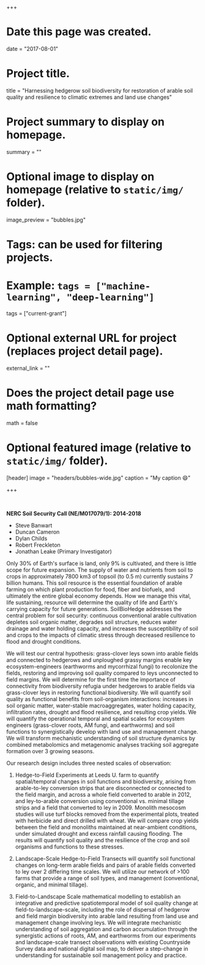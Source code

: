 +++
# Date this page was created.
date = "2017-08-01"

# Project title.
title = "Harnessing hedgerow soil biodiversity for restoration of arable soil quality and resilience to climatic extremes and land use changes"

# Project summary to display on homepage.
summary = ""

# Optional image to display on homepage (relative to `static/img/` folder).
image_preview = "bubbles.jpg"

# Tags: can be used for filtering projects.
# Example: `tags = ["machine-learning", "deep-learning"]`
tags = ["current-grant"]

# Optional external URL for project (replaces project detail page).
external_link = ""

# Does the project detail page use math formatting?
math = false

# Optional featured image (relative to `static/img/` folder).
[header]
image = "headers/bubbles-wide.jpg"
caption = "My caption :smile:"

+++

<br>

**NERC Soil Security Call (NE/M017079/1): 2014-2018**

- Steve Banwart
- Duncan Cameron
- Dylan Childs
- Robert Freckleton
- Jonathan Leake (Primary Investigator)

Only 30% of Earth's surface is land, only 9% is cultivated, and there is little scope for future expansion. The supply of water and nutrients from soil to crops in approximately 7800 km3 of topsoil (to 0.5 m) currently sustains 7 billion humans. This soil resource is the essential foundation of arable farming on which plant production for food, fiber and biofuels, and ultimately the entire global economy depends.  How we manage this vital, life sustaining, resource will determine the quality of life and Earth's carrying capacity for future generations. SoilBioHedge addresses the central problem for soil security: continuous conventional arable cultivation depletes soil organic matter, degrades soil structure, reduces water drainage and water holding capacity, and increases the susceptibility of soil and crops to the impacts of climatic stress through decreased resilience to flood and drought conditions.

We will test our central hypothesis: grass-clover leys sown into arable fields and connected to hedgerows and unploughed grassy margins enable key ecosystem-engineers (earthworms and mycorrhizal fungi) to recolonize the fields, restoring and improving soil quality compared to leys unconnected to field margins. We will determine for the first time the importance of connectivity from biodiversity refugia under hedgerows to arable fields via grass-clover leys in restoring functional biodiversity. We will quantify soil quality as functional benefits from soil-organism interactions: increases in soil organic matter, water-stable macroaggregates, water holding capacity, infiltration rates, drought and flood resilience, and resulting crop yields. We will quantify the operational temporal and spatial scales for ecosystem engineers (grass-clover roots, AM fungi, and earthworms) and soil functions to synergistically develop with land use and management change.  We will transform mechanistic understanding of soil structure dynamics by combined metabolomics and metagenomic analyses tracking soil aggregate formation over 3 growing seasons. 

Our research design includes three nested scales of observation:

1) Hedge-to-Field Experiments at Leeds U. farm to quantify spatial/temporal changes in soil functions and biodiversity, arising from arable-to-ley conversion strips that are disconnected or connected to the field margin, and across a whole field converted to arable in 2012, and ley-to-arable conversion using conventional vs. minimal tillage strips and a field that converted to ley in 2009.  Monolith mesocosm studies will use turf blocks removed from the experimental plots, treated with herbicide and direct drilled with wheat. We will compare crop yields between the field and monoliths maintained at near-ambient conditions, under simulated drought and excess rainfall causing flooding. The results will quantify soil quality and the resilience of the crop and soil organisms and functions to these stresses. 

2) Landscape-Scale Hedge-to-Field Transects will quantify soil functional changes on long-term arable fields and pairs of arable fields converted to ley over 2 differing time scales. We will utilize our network of >100 farms that provide a range of soil types, and management (conventional, organic, and minimal tillage). 

3) Field-to-Landscape Scale mathematical modelling to establish an integrative and predictive spatiotemporal model of soil quality change at field-to-landscape-scale, including the role of dispersal of hedgerow and field margin biodiversity into arable land resulting from land use and management change involving leys. We will integrate mechanistic understanding of soil aggregation and carbon accumulation through the synergistic actions of roots, AM, and earthworms from our experiments and landscape-scale transect observations with existing Countryside Survey data and national digital soil map, to deliver a step-change in understanding for sustainable soil management policy and practice.
